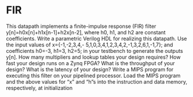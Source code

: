 # FIR
This datapath implements a finite-impulse response (FIR) filter 
y[n]=h0x[n]+h1x[n-1]+h2x[n-2], where h0, h1, and h2 are 
constant coefficients. Write a parametric Verilog HDL 
for realizing this datapath. Use the input values of x={-1,-2,3,4,-
5,1,0,3,4,1,2,3,4,2,-1,3,2,6,1,-1,7}; and coefficients h0=-3, 
h1=3, h2=5; in your testbench to generate the outputs y[n]. 
How many multipliers and lookup tables your design requires? 
How fast your design runs on a Zynq FPGA? What is the 
throughput of your design? What is the latency of your design? 
Write a MIPS program for executing this filter on your pipelined processor. Load the MIPS program 
and the above values for “x” and “h”s into the instruction and data memory, respectively, at initialization
